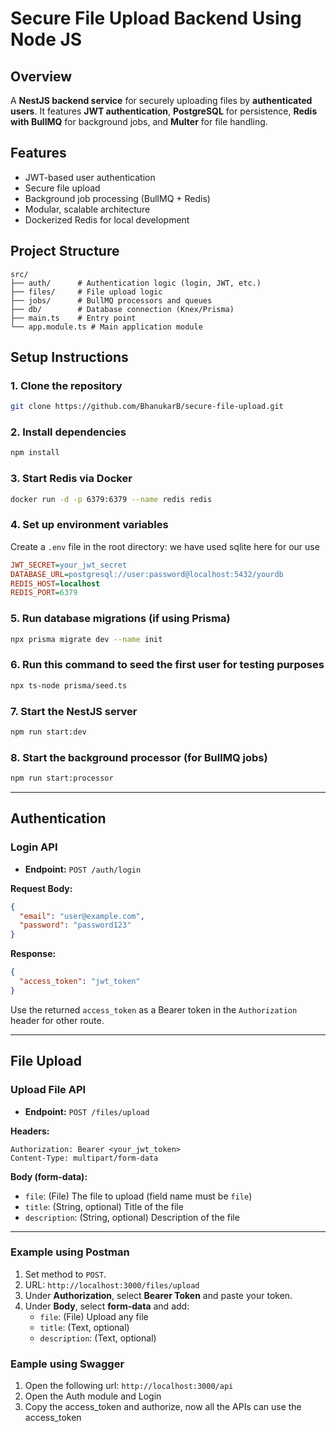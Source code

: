 # Secure File Upload Backend Using Node JS

## Overview

A **NestJS backend service** for securely uploading files by **authenticated users**. It features **JWT authentication**, **PostgreSQL** for persistence, **Redis with BullMQ** for background jobs, and **Multer** for file handling.

## Features

- JWT-based user authentication
- Secure file upload
- Background job processing (BullMQ + Redis)
- Modular, scalable architecture
- Dockerized Redis for local development

## Project Structure

```
src/
├── auth/      # Authentication logic (login, JWT, etc.)
├── files/     # File upload logic
├── jobs/      # BullMQ processors and queues
├── db/        # Database connection (Knex/Prisma)
├── main.ts    # Entry point
└── app.module.ts # Main application module
```

## Setup Instructions

### 1. Clone the repository

```bash
git clone https://github.com/BhanukarB/secure-file-upload.git
```

### 2. Install dependencies

```bash
npm install
```

### 3. Start Redis via Docker

```bash
docker run -d -p 6379:6379 --name redis redis
```

### 4. Set up environment variables

Create a `.env` file in the root directory:
we have used sqlite here for our use
```ini
JWT_SECRET=your_jwt_secret
DATABASE_URL=postgresql://user:password@localhost:5432/yourdb
REDIS_HOST=localhost
REDIS_PORT=6379
```

### 5. Run database migrations (if using Prisma)

```bash
npx prisma migrate dev --name init
```

### 6. Run this command to seed the first user for testing purposes
```bash
npx ts-node prisma/seed.ts
```

### 7. Start the NestJS server

```bash
npm run start:dev
```

### 8. Start the background processor (for BullMQ jobs)

```bash
npm run start:processor
```

---

## Authentication

### Login API

- **Endpoint:** `POST /auth/login`

**Request Body:**

```json
{
  "email": "user@example.com",
  "password": "password123"
}
```

**Response:**

```json
{
  "access_token": "jwt_token"
}
```

Use the returned `access_token` as a Bearer token in the `Authorization` header for other route.

---

## File Upload

### Upload File API

- **Endpoint:** `POST /files/upload`

**Headers:**

```
Authorization: Bearer <your_jwt_token>
Content-Type: multipart/form-data
```

**Body (form-data):**

- `file`: (File) The file to upload (field name must be `file`)
- `title`: (String, optional) Title of the file
- `description`: (String, optional) Description of the file

---

### Example using Postman

1. Set method to `POST`.
2. URL: `http://localhost:3000/files/upload`
3. Under **Authorization**, select **Bearer Token** and paste your token.
4. Under **Body**, select **form-data** and add:
   - `file`: (File) Upload any file
   - `title`: (Text, optional)
   - `description`: (Text, optional)


### Eample using Swagger
1. Open the following url: `http://localhost:3000/api`
2. Open the Auth module and Login
3. Copy the access_token and authorize, now all the APIs can use the access_token
